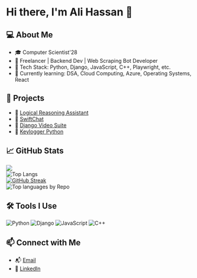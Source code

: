 # Hi there, I'm Ali Hassan 👋

## 💻 About Me
- 🎓 Computer Scientist'28
- 💼 Freelancer | Backend Dev | Web Scraping Bot Developer
- 🔧 Tech Stack: Python, Django, JavaScript, C++, Playwright, etc.
- 🌱 Currently learning: DSA, Cloud Computing, Azure, Operating Systems, React

## 🚀 Projects
- 🔗 [Logical Reasoning Assistant](https://github.com/alihassancods/discrete-structures-project/)
- 🔗 [SwiftChat](https://github.com/alihassancods/swiftchat)
- 🔗 [Django Video Suite](https://github.com/alihassancods/video-suite-django)
- 🔗 [Keylogger Python](https://github.com/alihassancods/keylogger-python)

## 📈 GitHub Stats
![](https://komarev.com/ghpvc/?username=alihassancods&label=Profile%20views)
<br>
![Top Langs](https://github-readme-stats.vercel.app/api/top-langs/?username=alihassancods&layout=compact)
<br>
[![GitHub Streak](https://streak-stats.demolab.com?user=alihassancods)](https://git.io/streak-stats)
<br>
![Top languages by Repo](http://github-profile-summary-cards.vercel.app/api/cards/repos-per-language?username=alihassancods&theme=default)


## 🛠️ Tools I Use
![Python](https://img.shields.io/badge/-Python-333?style=flat&logo=python)
![Django](https://img.shields.io/badge/-Django-333?style=flat&logo=django)
![JavaScript](https://img.shields.io/badge/-JavaScript-333?style=flat&logo=javascript)
![C++](https://img.shields.io/badge/-C++-333?style=flat&logo=cplusplus)

## 📫 Connect with Me
- 📬 [Email](mailto:alihassancodes+github@gmail.com)
- 💼 [LinkedIn](https://linkedin.com/in/alihassancodes)
